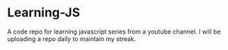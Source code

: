 # Learning-JS
A code repo for learning javascript series from a youtube channel.
I will be uploading a repo daily to maintain my streak.
